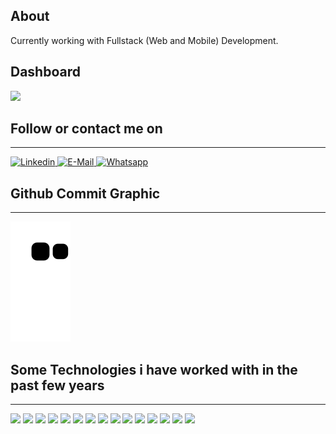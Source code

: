 ## About
Currently working with Fullstack (Web and Mobile) Development.


## Dashboard
<div>
   <img height="140em" src="https://github-readme-stats.vercel.app/api?username=eliezerjg&show_icons=true&theme=radical"/>

</div>




  
## Follow or contact me on
 <hr/>
<div>  
   <a href="https://www.linkedin.com/in/eliezer-garcia-7a9729177" target="_blank">
     <img src="https://img.shields.io/badge/-LinkedIn-%230077B5?style=for-the-badge&logo=linkedin&logoColor=white" target="_blank"  height="36px" alt="Linkedin">
  </a> 
   
  
  <a href="mailto:jueliezermdp@gmail.com" target="_blank">
      <img src="https://freelogopng.com/images/all_img/1657906383gmail-icon-png.png"  height="36px"  target="_blank" alt="E-Mail">
  </a> 
  
  <a href="https://api.whatsapp.com/send/?phone=5551993263563&text&type=phone_number&app_absent=0" target="_blank">
      <img src="https://logospng.org/download/whatsapp/logo-whatsapp-colorido-com-nome-1024.png"  height="36px"  target="_blank" alt="Whatsapp">
  </a> 
    
</div>


 ## Github Commit Graphic
  
  <hr/>
  
  ![Snake animation](https://github.com/eliezerjg/eliezerjg/blob/output/github-contribution-grid-snake.svg)

  
  
  ## Some Technologies i have worked with in the past few years
  
  <hr/>
 
<div >  

 

<img src="https://cdn.jsdelivr.net/gh/devicons/devicon/icons/git/git-original-wordmark.svg" height="36px"  />
<img src="https://cdn.jsdelivr.net/gh/devicons/devicon/icons/subversion/subversion-original.svg" height="36px"  />
<img src="https://cdn.jsdelivr.net/gh/devicons/devicon/icons/dart/dart-original.svg" height="36px"  />
<img src="https://cdn.jsdelivr.net/gh/devicons/devicon/icons/flutter/flutter-original.svg" height="36px"  />
<img src="https://cdn.jsdelivr.net/gh/devicons/devicon/icons/java/java-original.svg" height="36px"   />
<img src="https://cdn.jsdelivr.net/gh/devicons/devicon/icons/spring/spring-original.svg" height="36px"   />
<img src="https://cdn.jsdelivr.net/gh/devicons/devicon/icons/html5/html5-original.svg" height="36px"  />
<img src="https://cdn.jsdelivr.net/gh/devicons/devicon/icons/javascript/javascript-plain.svg" height="36px"  />
<img src="https://cdn.jsdelivr.net/gh/devicons/devicon/icons/angularjs/angularjs-plain-wordmark.svg" height="36px"   />
<img src="https://cdn.jsdelivr.net/gh/devicons/devicon/icons/php/php-original.svg" height="36px"  />
<img src="https://cdn.jsdelivr.net/gh/devicons/devicon/icons/postgresql/postgresql-plain-wordmark.svg" height="36px"   />
<img src="https://cdn.jsdelivr.net/gh/devicons/devicon/icons/mysql/mysql-original-wordmark.svg" height="36px"  />
<img src="https://cdn.jsdelivr.net/gh/devicons/devicon/icons/microsoftsqlserver/microsoftsqlserver-plain-wordmark.svg" height="36px"   />
<img src="https://cdn.jsdelivr.net/gh/devicons/devicon/icons/linux/linux-original.svg"  height="36px"   />
<img src="https://cdn.jsdelivr.net/gh/devicons/devicon/icons/windows8/windows8-original.svg" height="36px"   />
          

 
   

    
</div>

